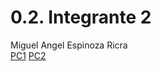 # 0.2. Integrante 2
Miguel Angel Espinoza Ricra <br>
[PC1](https://www.youtube.com/watch?v=j7iUQ42Rzyo&ab_channel=MIGUELANGELESPINOZARICRA)
[PC2](https://youtu.be/k56IKRXSQpI)
